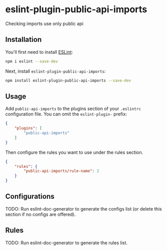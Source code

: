 # eslint-plugin-public-api-imports

Checking imports use only public api

## Installation

You'll first need to install [ESLint](https://eslint.org/):

```sh
npm i eslint --save-dev
```

Next, install `eslint-plugin-public-api-imports`:

```sh
npm install eslint-plugin-public-api-imports --save-dev
```

## Usage

Add `public-api-imports` to the plugins section of your `.eslintrc` configuration file. You can omit the `eslint-plugin-` prefix:

```json
{
    "plugins": [
        "public-api-imports"
    ]
}
```


Then configure the rules you want to use under the rules section.

```json
{
    "rules": {
        "public-api-imports/rule-name": 2
    }
}
```



## Configurations

<!-- begin auto-generated configs list -->
TODO: Run eslint-doc-generator to generate the configs list (or delete this section if no configs are offered).
<!-- end auto-generated configs list -->



## Rules

<!-- begin auto-generated rules list -->
TODO: Run eslint-doc-generator to generate the rules list.
<!-- end auto-generated rules list -->


